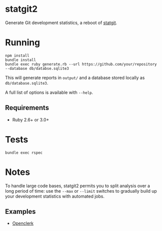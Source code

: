 statgit2
========

Generate Git development statistics, a reboot of [statgit](https://github.com/soundasleep/statgit).

# Running

```
npm install
bundle install
bundle exec ruby generate.rb --url https://github.com/your/repository --database db/databse.sqlite3
```

This will generate reports in `output/` and a database stored locally as `db/database.sqlite3`.

A full list of options is available with `--help`.

## Requirements

- Ruby 2.6+ or 3.0+

# Tests

```
bundle exec rspec
```

# Notes

To handle large code bases, statgit2 permits you to split analysis over a long
period of time: use the `--max` or `--limit` switches to gradually build up your
development statistics with automated jobs.

## Examples

* [Openclerk](http://openclerk.org/stats/)

